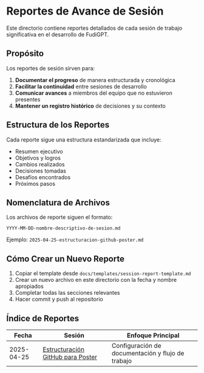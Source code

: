 # Reportes de Avance de Sesión

Este directorio contiene reportes detallados de cada sesión de trabajo significativa en el desarrollo de FudiGPT.

## Propósito

Los reportes de sesión sirven para:

1. **Documentar el progreso** de manera estructurada y cronológica
2. **Facilitar la continuidad** entre sesiones de desarrollo
3. **Comunicar avances** a miembros del equipo que no estuvieron presentes
4. **Mantener un registro histórico** de decisiones y su contexto

## Estructura de los Reportes

Cada reporte sigue una estructura estandarizada que incluye:

- Resumen ejecutivo
- Objetivos y logros
- Cambios realizados
- Decisiones tomadas
- Desafíos encontrados
- Próximos pasos

## Nomenclatura de Archivos

Los archivos de reporte siguen el formato:
```
YYYY-MM-DD-nombre-descriptivo-de-sesion.md
```

Ejemplo: `2025-04-25-estructuracion-github-poster.md`

## Cómo Crear un Nuevo Reporte

1. Copiar el template desde `docs/templates/session-report-template.md`
2. Crear un nuevo archivo en este directorio con la fecha y nombre apropiados
3. Completar todas las secciones relevantes
4. Hacer commit y push al repositorio

## Índice de Reportes

| Fecha | Sesión | Enfoque Principal |
|-------|--------|-------------------|
| 2025-04-25 | [Estructuración GitHub para Poster](./2025-04-25-estructuracion-github-poster.md) | Configuración de documentación y flujo de trabajo |
